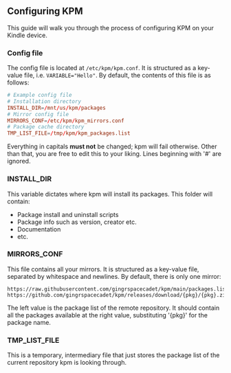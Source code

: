 ## Configuring KPM

This guide will walk you through the process of configuring KPM on your Kindle device.

### Config file
The config file is located at `/etc/kpm/kpm.conf`. It is structured as a key-value file, i.e. `VARIABLE="Hello"`. By default, the contents of this file is as follows:
```conf
# Example config file
# Installation directory
INSTALL_DIR=/mnt/us/kpm/packages
# Mirror config file
MIRRORS_CONF=/etc/kpm/kpm_mirrors.conf
# Package cache directory
TMP_LIST_FILE=/tmp/kpm/kpm_packages.list
```
Everything in capitals **must not** be changed; kpm will fail otherwise. Other than that, you are free to edit this to your liking. Lines beginning with '#' are ignored.

### INSTALL_DIR
This variable dictates where kpm will install its packages. This folder will contain:
+ Package install and uninstall scripts
+ Package info such as version, creator etc.
+ Documentation
+ etc.

### MIRRORS_CONF
This file contains all your mirrors. It is structured as a key-value file, separated by whitespace and newlines. By default, there is only one mirror:
```
https://raw.githubusercontent.com/gingrspacecadet/kpm/main/packages.list https://github.com/gingrspacecadet/kpm/releases/download/{pkg}/{pkg}.zip
```
The left value is the package list of the remote repository. It should contain all the packages available at the right value, substituting '{pkg}' for the package name. 

### <div>TMP_LIST_FILE</div>
This is a temporary, intermediary file that just stores the package list of the current repository kpm is looking through.
